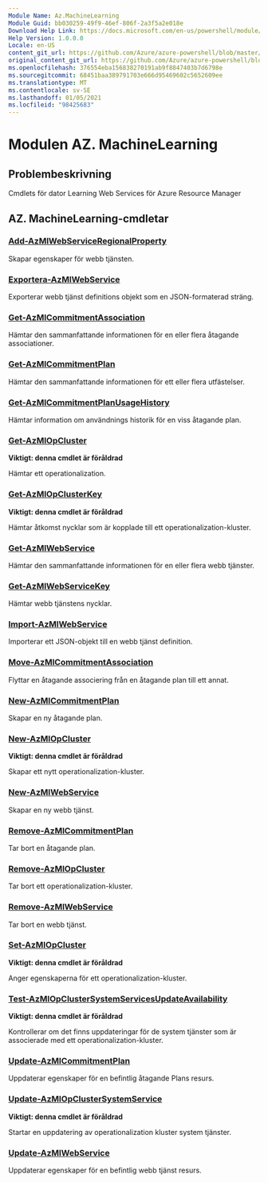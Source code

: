 ```yaml
---
Module Name: Az.MachineLearning
Module Guid: bb030259-49f9-46ef-806f-2a3f5a2e018e
Download Help Link: https://docs.microsoft.com/en-us/powershell/module/az.machinelearning
Help Version: 1.0.0.0
Locale: en-US
content_git_url: https://github.com/Azure/azure-powershell/blob/master/src/MachineLearning/MachineLearning/help/Az.MachineLearning.md
original_content_git_url: https://github.com/Azure/azure-powershell/blob/master/src/MachineLearning/MachineLearning/help/Az.MachineLearning.md
ms.openlocfilehash: 376554eba156838270191ab9f8847403b7d6798e
ms.sourcegitcommit: 68451baa389791703e666d95469602c5652609ee
ms.translationtype: MT
ms.contentlocale: sv-SE
ms.lasthandoff: 01/05/2021
ms.locfileid: "98425683"
---
```

# Modulen AZ. MachineLearning
## Problembeskrivning
Cmdlets för dator Learning Web Services för Azure Resource Manager

## AZ. MachineLearning-cmdletar
### [Add-AzMlWebServiceRegionalProperty](Add-AzMlWebServiceRegionalProperty.md)
Skapar egenskaper för webb tjänsten.

### [Exportera-AzMlWebService](Export-AzMlWebService.md)
Exporterar webb tjänst definitions objekt som en JSON-formaterad sträng.

### [Get-AzMlCommitmentAssociation](Get-AzMlCommitmentAssociation.md)
Hämtar den sammanfattande informationen för en eller flera åtagande associationer.

### [Get-AzMlCommitmentPlan](Get-AzMlCommitmentPlan.md)
Hämtar den sammanfattande informationen för ett eller flera utfästelser.

### [Get-AzMlCommitmentPlanUsageHistory](Get-AzMlCommitmentPlanUsageHistory.md)
Hämtar information om användnings historik för en viss åtagande plan.

### [Get-AzMlOpCluster](Get-AzMlOpCluster.md)
**Viktigt: denna cmdlet är föråldrad**

Hämtar ett operationalization.

### [Get-AzMlOpClusterKey](Get-AzMlOpClusterKey.md)
**Viktigt: denna cmdlet är föråldrad**

Hämtar åtkomst nycklar som är kopplade till ett operationalization-kluster.

### [Get-AzMlWebService](Get-AzMlWebService.md)
Hämtar den sammanfattande informationen för en eller flera webb tjänster.

### [Get-AzMlWebServiceKey](Get-AzMlWebServiceKey.md)
Hämtar webb tjänstens nycklar.

### [Import-AzMlWebService](Import-AzMlWebService.md)
Importerar ett JSON-objekt till en webb tjänst definition.

### [Move-AzMlCommitmentAssociation](Move-AzMlCommitmentAssociation.md)
Flyttar en åtagande associering från en åtagande plan till ett annat.

### [New-AzMlCommitmentPlan](New-AzMlCommitmentPlan.md)
Skapar en ny åtagande plan.

### [New-AzMlOpCluster](New-AzMlOpCluster.md)
**Viktigt: denna cmdlet är föråldrad**

Skapar ett nytt operationalization-kluster.

### [New-AzMlWebService](New-AzMlWebService.md)
Skapar en ny webb tjänst.

### [Remove-AzMlCommitmentPlan](Remove-AzMlCommitmentPlan.md)
Tar bort en åtagande plan.

### [Remove-AzMlOpCluster](Remove-AzMlOpCluster.md)
Tar bort ett operationalization-kluster.

### [Remove-AzMlWebService](Remove-AzMlWebService.md)
Tar bort en webb tjänst.

### [Set-AzMlOpCluster](Set-AzMlOpCluster.md)
**Viktigt: denna cmdlet är föråldrad**

Anger egenskaperna för ett operationalization-kluster.

### [Test-AzMlOpClusterSystemServicesUpdateAvailability](Test-AzMlOpClusterSystemServicesUpdateAvailability.md)
**Viktigt: denna cmdlet är föråldrad**

Kontrollerar om det finns uppdateringar för de system tjänster som är associerade med ett operationalization-kluster.

### [Update-AzMlCommitmentPlan](Update-AzMlCommitmentPlan.md)
Uppdaterar egenskaper för en befintlig åtagande Plans resurs.

### [Update-AzMlOpClusterSystemService](Update-AzMlOpClusterSystemService.md)
**Viktigt: denna cmdlet är föråldrad**

Startar en uppdatering av operationalization kluster system tjänster.

### [Update-AzMlWebService](Update-AzMlWebService.md)
Uppdaterar egenskaper för en befintlig webb tjänst resurs.


